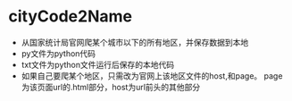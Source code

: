 # cityCode2Name
* 从国家统计局官网爬某个城市以下的所有地区，并保存数据到本地
* py文件为python代码
* txt文件为python文件运行后保存的本地代码
* 如果自己要爬某个地区，只需改为官网上该地区文件的host,和page。
  page为该页面url的.html部分，host为url前头的其他部分
